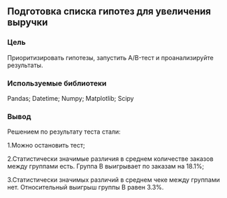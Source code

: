 ## Подготовка списка гипотез для увеличения выручки
### Цель
Приоритизировать гипотезы, запустить A/B-тест и проанализируйте результаты.
### Используемые библиотеки
Pandas; Datetime; Numpy; Matplotlib; Scipy
### Вывод

Решением по результату теста стали:

1.Можно остановить тест;

2.Статистически значимые различия в среднем количестве заказов между группами есть. Группа B выигрывает по заказам на 18.1%;

3.Статистически значимых различий в среднем чеке между группами нет. Относительный выигрыш группы B равен 3.3%.
